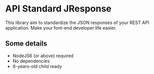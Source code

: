 # API Standard JResponse
This library aim to standardize the JSON responses of your REST API application. Make your font-end developer life easier.

## Some details
 - NodeJS6 (or above) required
 - No dependencies
 - 6-years-old child ready 
 
 
